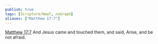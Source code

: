 ```yaml
---
publish: true
tags: [Scripture/NewT, noGraph]
aliases: ["Matthew 17:7"]
---
```

[Matthew 17:7](https://churchofjesuschrist.org/study/scriptures/nt/matt/17?lang=eng&id=p7#p7) And Jesus came and touched them, and said, Arise, and be not afraid.

